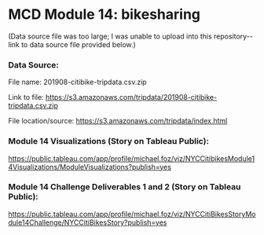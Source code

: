 # MCD Module 14: bikesharing

(Data source file was too large; I was unable to upload into this repository--link to data source file provided below.)
### Data Source:
File name: 201908-citibike-tripdata.csv.zip

Link to file: https://s3.amazonaws.com/tripdata/201908-citibike-tripdata.csv.zip

File location/source: https://s3.amazonaws.com/tripdata/index.html

### Module 14 Visualizations (Story on Tableau Public):
https://public.tableau.com/app/profile/michael.foz/viz/NYCCitibikesModule14Visualizations/ModuleVisualizations?publish=yes

### Module 14 Challenge Deliverables 1 and 2 (Story on Tableau Public):
https://public.tableau.com/app/profile/michael.foz/viz/NYCCitiBikesStoryModule14Challenge/NYCCitiBikesStory?publish=yes
